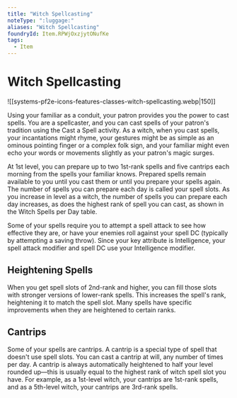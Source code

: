 ```yaml
---
title: "Witch Spellcasting"
noteType: ":luggage:"
aliases: "Witch Spellcasting"
foundryId: Item.RPWjOxzjytONufKe
tags:
  - Item
---
```


# Witch Spellcasting
![[systems-pf2e-icons-features-classes-witch-spellcasting.webp|150]]

Using your familiar as a conduit, your patron provides you the power to cast spells. You are a spellcaster, and you can cast spells of your patron's tradition using the Cast a Spell activity. As a witch, when you cast spells, your incantations might rhyme, your gestures might be as simple as an ominous pointing finger or a complex folk sign, and your familiar might even echo your words or movements slightly as your patron's magic surges.

At 1st level, you can prepare up to two 1st-rank spells and five cantrips each morning from the spells your familiar knows. Prepared spells remain available to you until you cast them or until you prepare your spells again. The number of spells you can prepare each day is called your spell slots. As you increase in level as a witch, the number of spells you can prepare each day increases, as does the highest rank of spell you can cast, as shown in the Witch Spells per Day table.

Some of your spells require you to attempt a spell attack to see how effective they are, or have your enemies roll against your spell DC (typically by attempting a saving throw). Since your key attribute is Intelligence, your spell attack modifier and spell DC use your Intelligence modifier.

## Heightening Spells

When you get spell slots of 2nd-rank and higher, you can fill those slots with stronger versions of lower-rank spells. This increases the spell's rank, heightening it to match the spell slot. Many spells have specific improvements when they are heightened to certain ranks.

## Cantrips

Some of your spells are cantrips. A cantrip is a special type of spell that doesn't use spell slots. You can cast a cantrip at will, any number of times per day. A cantrip is always automatically heightened to half your level rounded up—this is usually equal to the highest rank of witch spell slot you have. For example, as a 1st-level witch, your cantrips are 1st-rank spells, and as a 5th-level witch, your cantrips are 3rd-rank spells.
